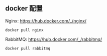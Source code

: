 ## docker 配置

Nginx:
https://hub.docker.com/_/nginx/
```
docker pull nginx
```

RabbitMQ:
https://hub.docker.com/_/rabbitmq/
```
docker pull rabbitmq
```
